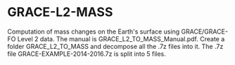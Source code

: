 # GRACE-L2-MASS
Computation of mass changes on the Earth's surface using GRACE/GRACE-FO Level 2 data.
The manual is GRACE_L2_TO_MASS_Manual.pdf.
Create a folder GRACE_L2_TO_MASS and decompose all the .7z files into it.
The .7z file GRACE-EXAMPLE-2014-2016.7z is split into 5 files.
